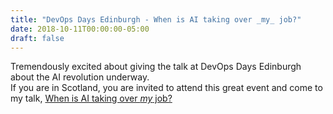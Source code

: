 ```yaml
---
title: "DevOps Days Edinburgh - When is AI taking over _my_ job?"
date: 2018-10-11T00:00:00-05:00
draft: false
---
```


Tremendously excited about giving the talk at DevOps Days Edinburgh about the AI revolution underway. 
<br>
If you are in Scotland, you are invited to attend this great event and come to my talk, <a href="https://www.devopsdays.org/events/2018-edinburgh/program/sasha-rosenbaum/" target=_blank> When is AI taking over _my_ job?</a>




